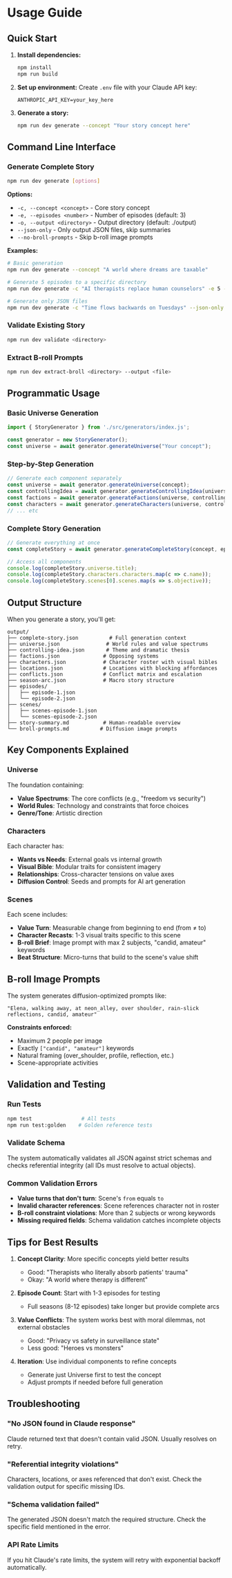 # Usage Guide

## Quick Start

1. **Install dependencies:**
   ```bash
   npm install
   npm run build
   ```

2. **Set up environment:**
   Create `.env` file with your Claude API key:
   ```env
   ANTHROPIC_API_KEY=your_key_here
   ```

3. **Generate a story:**
   ```bash
   npm run dev generate --concept "Your story concept here"
   ```

## Command Line Interface

### Generate Complete Story
```bash
npm run dev generate [options]
```

**Options:**
- `-c, --concept <concept>` - Core story concept
- `-e, --episodes <number>` - Number of episodes (default: 3)
- `-o, --output <directory>` - Output directory (default: ./output)
- `--json-only` - Only output JSON files, skip summaries
- `--no-broll-prompts` - Skip b-roll image prompts

**Examples:**
```bash
# Basic generation
npm run dev generate --concept "A world where dreams are taxable"

# Generate 5 episodes to a specific directory
npm run dev generate -c "AI therapists replace human counselors" -e 5 -o ./my-story

# Generate only JSON files
npm run dev generate -c "Time flows backwards on Tuesdays" --json-only
```

### Validate Existing Story
```bash
npm run dev validate <directory>
```

### Extract B-roll Prompts
```bash
npm run dev extract-broll <directory> --output <file>
```

## Programmatic Usage

### Basic Universe Generation

```typescript
import { StoryGenerator } from './src/generators/index.js';

const generator = new StoryGenerator();
const universe = await generator.generateUniverse("Your concept");
```

### Step-by-Step Generation

```typescript
// Generate each component separately
const universe = await generator.generateUniverse(concept);
const controllingIdea = await generator.generateControllingIdea(universe);
const factions = await generator.generateFactions(universe, controllingIdea);
const characters = await generator.generateCharacters(universe, controllingIdea, factions);
// ... etc
```

### Complete Story Generation

```typescript
// Generate everything at once
const completeStory = await generator.generateCompleteStory(concept, episodeCount);

// Access all components
console.log(completeStory.universe.title);
console.log(completeStory.characters.characters.map(c => c.name));
console.log(completeStory.scenes[0].scenes.map(s => s.objective));
```

## Output Structure

When you generate a story, you'll get:

```
output/
├── complete-story.json          # Full generation context
├── universe.json               # World rules and value spectrums
├── controlling-idea.json       # Theme and dramatic thesis
├── factions.json              # Opposing systems
├── characters.json            # Character roster with visual bibles
├── locations.json             # Locations with blocking affordances
├── conflicts.json             # Conflict matrix and escalation
├── season-arc.json            # Macro story structure
├── episodes/
│   ├── episode-1.json
│   └── episode-2.json
├── scenes/
│   ├── scenes-episode-1.json
│   └── scenes-episode-2.json
├── story-summary.md           # Human-readable overview
└── broll-prompts.md          # Diffusion image prompts
```

## Key Components Explained

### Universe
The foundation containing:
- **Value Spectrums**: The core conflicts (e.g., "freedom vs security")
- **World Rules**: Technology and constraints that force choices
- **Genre/Tone**: Artistic direction

### Characters
Each character has:
- **Wants vs Needs**: External goals vs internal growth
- **Visual Bible**: Modular traits for consistent imagery
- **Relationships**: Cross-character tensions on value axes
- **Diffusion Control**: Seeds and prompts for AI art generation

### Scenes
Each scene includes:
- **Value Turn**: Measurable change from beginning to end (from ≠ to)
- **Character Recasts**: 1-3 visual traits specific to this scene
- **B-roll Brief**: Image prompt with max 2 subjects, "candid, amateur" keywords
- **Beat Structure**: Micro-turns that build to the scene's value shift

## B-roll Image Prompts

The system generates diffusion-optimized prompts like:
```
"Elena, walking away, at neon_alley, over shoulder, rain-slick reflections, candid, amateur"
```

**Constraints enforced:**
- Maximum 2 people per image
- Exactly `["candid", "amateur"]` keywords
- Natural framing (over_shoulder, profile, reflection, etc.)
- Scene-appropriate activities

## Validation and Testing

### Run Tests
```bash
npm test                # All tests
npm run test:golden    # Golden reference tests
```

### Validate Schema
The system automatically validates all JSON against strict schemas and checks referential integrity (all IDs must resolve to actual objects).

### Common Validation Errors
- **Value turns that don't turn**: Scene's `from` equals `to`
- **Invalid character references**: Scene references character not in roster
- **B-roll constraint violations**: More than 2 subjects or wrong keywords
- **Missing required fields**: Schema validation catches incomplete objects

## Tips for Best Results

1. **Concept Clarity**: More specific concepts yield better results
   - Good: "Therapists who literally absorb patients' trauma"
   - Okay: "A world where therapy is different"

2. **Episode Count**: Start with 1-3 episodes for testing
   - Full seasons (8-12 episodes) take longer but provide complete arcs

3. **Value Conflicts**: The system works best with moral dilemmas, not external obstacles
   - Good: "Privacy vs safety in surveillance state"
   - Less good: "Heroes vs monsters"

4. **Iteration**: Use individual components to refine concepts
   - Generate just Universe first to test the concept
   - Adjust prompts if needed before full generation

## Troubleshooting

### "No JSON found in Claude response"
Claude returned text that doesn't contain valid JSON. Usually resolves on retry.

### "Referential integrity violations"
Characters, locations, or axes referenced that don't exist. Check the validation output for specific missing IDs.

### "Schema validation failed"
The generated JSON doesn't match the required structure. Check the specific field mentioned in the error.

### API Rate Limits
If you hit Claude's rate limits, the system will retry with exponential backoff automatically.